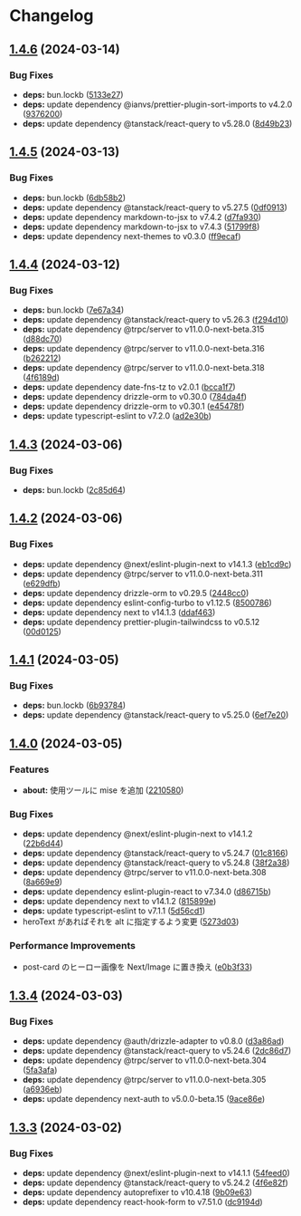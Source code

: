 # Changelog

## [1.4.6](https://github.com/tatsutakein/tatsutakein.jp/compare/v1.4.5...v1.4.6) (2024-03-14)


### Bug Fixes

* **deps:** bun.lockb ([5133e27](https://github.com/tatsutakein/tatsutakein.jp/commit/5133e27c61bd9517c163debe3402e9880bcedcc7))
* **deps:** update dependency @ianvs/prettier-plugin-sort-imports to v4.2.0 ([9376200](https://github.com/tatsutakein/tatsutakein.jp/commit/9376200d37af19fc5d164520b82b7bf8abcac9d5))
* **deps:** update dependency @tanstack/react-query to v5.28.0 ([8d49b23](https://github.com/tatsutakein/tatsutakein.jp/commit/8d49b23d00432a36d36781d233d752b725184716))

## [1.4.5](https://github.com/tatsutakein/tatsutakein.jp/compare/v1.4.4...v1.4.5) (2024-03-13)


### Bug Fixes

* **deps:** bun.lockb ([6db58b2](https://github.com/tatsutakein/tatsutakein.jp/commit/6db58b29c6d4b61ca34b7d2cd474028fa2024474))
* **deps:** update dependency @tanstack/react-query to v5.27.5 ([0df0913](https://github.com/tatsutakein/tatsutakein.jp/commit/0df09130253d3e12071325de754a8364fb522275))
* **deps:** update dependency markdown-to-jsx to v7.4.2 ([d7fa930](https://github.com/tatsutakein/tatsutakein.jp/commit/d7fa930da2a3cf2a7fe5582d087cf12793b35ce2))
* **deps:** update dependency markdown-to-jsx to v7.4.3 ([51799f8](https://github.com/tatsutakein/tatsutakein.jp/commit/51799f83fe707c0c007152483f82bd0fae131150))
* **deps:** update dependency next-themes to v0.3.0 ([ff9ecaf](https://github.com/tatsutakein/tatsutakein.jp/commit/ff9ecaf83ad76a60b69396f6b7726333ebb61820))

## [1.4.4](https://github.com/tatsutakein/tatsutakein.jp/compare/v1.4.3...v1.4.4) (2024-03-12)


### Bug Fixes

* **deps:** bun.lockb ([7e67a34](https://github.com/tatsutakein/tatsutakein.jp/commit/7e67a34e3877850bb413f4a7558ed3e9e6bbe266))
* **deps:** update dependency @tanstack/react-query to v5.26.3 ([f294d10](https://github.com/tatsutakein/tatsutakein.jp/commit/f294d102540fefd517d00e00a669227288d2a858))
* **deps:** update dependency @trpc/server to v11.0.0-next-beta.315 ([d88dc70](https://github.com/tatsutakein/tatsutakein.jp/commit/d88dc7079530c76e92251ed5667a35599ad78ee1))
* **deps:** update dependency @trpc/server to v11.0.0-next-beta.316 ([b262212](https://github.com/tatsutakein/tatsutakein.jp/commit/b262212de7295e38ad08c2342ba3ac578bc95712))
* **deps:** update dependency @trpc/server to v11.0.0-next-beta.318 ([4f6189d](https://github.com/tatsutakein/tatsutakein.jp/commit/4f6189df1f60369fb9ac74bfe1d8b0f1acd762d5))
* **deps:** update dependency date-fns-tz to v2.0.1 ([bcca1f7](https://github.com/tatsutakein/tatsutakein.jp/commit/bcca1f7b0d0b781a7fa94ada46d4522eb8e5ff07))
* **deps:** update dependency drizzle-orm to v0.30.0 ([784da4f](https://github.com/tatsutakein/tatsutakein.jp/commit/784da4f13214f169b900dad2af1b8bcc0cf08f6f))
* **deps:** update dependency drizzle-orm to v0.30.1 ([e45478f](https://github.com/tatsutakein/tatsutakein.jp/commit/e45478f436328532c629fa28d2a33e286dd07714))
* **deps:** update typescript-eslint to v7.2.0 ([ad2e30b](https://github.com/tatsutakein/tatsutakein.jp/commit/ad2e30be142de8353c42afdfad0c9423f077cbae))

## [1.4.3](https://github.com/tatsutakein/tatsutakein.jp/compare/v1.4.2...v1.4.3) (2024-03-06)


### Bug Fixes

* **deps:** bun.lockb ([2c85d64](https://github.com/tatsutakein/tatsutakein.jp/commit/2c85d64c5d95884e15e2dec677dc64336b121250))

## [1.4.2](https://github.com/tatsutakein/tatsutakein.jp/compare/v1.4.1...v1.4.2) (2024-03-06)


### Bug Fixes

* **deps:** update dependency @next/eslint-plugin-next to v14.1.3 ([eb1cd9c](https://github.com/tatsutakein/tatsutakein.jp/commit/eb1cd9c85cc71604871f0d28b2457116d4e87d1e))
* **deps:** update dependency @trpc/server to v11.0.0-next-beta.311 ([e629dfb](https://github.com/tatsutakein/tatsutakein.jp/commit/e629dfb5bcc94c94c141eedffec277950bf92467))
* **deps:** update dependency drizzle-orm to v0.29.5 ([2448cc0](https://github.com/tatsutakein/tatsutakein.jp/commit/2448cc065e6245efc6a2e58ed9a475a6f5fef27f))
* **deps:** update dependency eslint-config-turbo to v1.12.5 ([8500786](https://github.com/tatsutakein/tatsutakein.jp/commit/8500786798d269218d5c108d8f87c130f1d8bac5))
* **deps:** update dependency next to v14.1.3 ([ddaf463](https://github.com/tatsutakein/tatsutakein.jp/commit/ddaf4633e201855365e9bd37c046ca52e5fde152))
* **deps:** update dependency prettier-plugin-tailwindcss to v0.5.12 ([00d0125](https://github.com/tatsutakein/tatsutakein.jp/commit/00d012553e5466dc28193f8ac0a7075c4c0254ab))

## [1.4.1](https://github.com/tatsutakein/tatsutakein.jp/compare/v1.4.0...v1.4.1) (2024-03-05)


### Bug Fixes

* **deps:** bun.lockb ([6b93784](https://github.com/tatsutakein/tatsutakein.jp/commit/6b937843c4de75220c7c880901eee22938a2ff1b))
* **deps:** update dependency @tanstack/react-query to v5.25.0 ([6ef7e20](https://github.com/tatsutakein/tatsutakein.jp/commit/6ef7e202a414f50452f61f66f7802910ef38ab12))

## [1.4.0](https://github.com/tatsutakein/tatsutakein.jp/compare/v1.3.4...v1.4.0) (2024-03-05)


### Features

* **about:** 使用ツールに mise を追加 ([2210580](https://github.com/tatsutakein/tatsutakein.jp/commit/22105804caa27d6781e35a01fb8d85b91ef4561f))


### Bug Fixes

* **deps:** update dependency @next/eslint-plugin-next to v14.1.2 ([22b6d44](https://github.com/tatsutakein/tatsutakein.jp/commit/22b6d440073c3f39f676853212a94e4758e4b38a))
* **deps:** update dependency @tanstack/react-query to v5.24.7 ([01c8166](https://github.com/tatsutakein/tatsutakein.jp/commit/01c8166feeda6f205642d386a845d18d2f062bba))
* **deps:** update dependency @tanstack/react-query to v5.24.8 ([38f2a38](https://github.com/tatsutakein/tatsutakein.jp/commit/38f2a388fe1dfb501ac924f21f6f1d9e7ec13b30))
* **deps:** update dependency @trpc/server to v11.0.0-next-beta.308 ([8a669e9](https://github.com/tatsutakein/tatsutakein.jp/commit/8a669e9f7c98ade20fe3b9f0339ac488f09f1cf5))
* **deps:** update dependency eslint-plugin-react to v7.34.0 ([d86715b](https://github.com/tatsutakein/tatsutakein.jp/commit/d86715b648b8a8ee0ab3dbfc98a23e3039d1f6eb))
* **deps:** update dependency next to v14.1.2 ([815899e](https://github.com/tatsutakein/tatsutakein.jp/commit/815899e488271212dad92c84655fa65e61184357))
* **deps:** update typescript-eslint to v7.1.1 ([5d56cd1](https://github.com/tatsutakein/tatsutakein.jp/commit/5d56cd1fb43759d7e72eb48f654705038b9449c8))
* heroText があればそれを alt に指定するよう変更 ([5273d03](https://github.com/tatsutakein/tatsutakein.jp/commit/5273d036a867a273f5fd347ccedea7a6e86095fe))


### Performance Improvements

* post-card のヒーロー画像を Next/Image に置き換え ([e0b3f33](https://github.com/tatsutakein/tatsutakein.jp/commit/e0b3f33fc60dbe22240c6a7bac5e8c62237bd924))

## [1.3.4](https://github.com/tatsutakein/tatsutakein.jp/compare/v1.3.3...v1.3.4) (2024-03-03)


### Bug Fixes

* **deps:** update dependency @auth/drizzle-adapter to v0.8.0 ([d3a86ad](https://github.com/tatsutakein/tatsutakein.jp/commit/d3a86ad620ec7e3f10a6479ffbd11f7c5a267d64))
* **deps:** update dependency @tanstack/react-query to v5.24.6 ([2dc86d7](https://github.com/tatsutakein/tatsutakein.jp/commit/2dc86d7165f7dc5ba7cded531aee7a508e843027))
* **deps:** update dependency @trpc/server to v11.0.0-next-beta.304 ([5fa3afa](https://github.com/tatsutakein/tatsutakein.jp/commit/5fa3afa6318a3de60f205be2ca607c100c87938c))
* **deps:** update dependency @trpc/server to v11.0.0-next-beta.305 ([a6936eb](https://github.com/tatsutakein/tatsutakein.jp/commit/a6936ebe9b1cd0b80407650149469911557890f3))
* **deps:** update dependency next-auth to v5.0.0-beta.15 ([9ace86e](https://github.com/tatsutakein/tatsutakein.jp/commit/9ace86eac8ef63e2467878763d3b750c67875ea7))

## [1.3.3](https://github.com/tatsutakein/tatsutakein.jp/compare/v1.3.2...v1.3.3) (2024-03-02)


### Bug Fixes

* **deps:** update dependency @next/eslint-plugin-next to v14.1.1 ([54feed0](https://github.com/tatsutakein/tatsutakein.jp/commit/54feed02adc806813653e181cd5503ada128f30d))
* **deps:** update dependency @tanstack/react-query to v5.24.2 ([4f6e82f](https://github.com/tatsutakein/tatsutakein.jp/commit/4f6e82f6f37976e3a2c6754dd388708742daf707))
* **deps:** update dependency autoprefixer to v10.4.18 ([9b09e63](https://github.com/tatsutakein/tatsutakein.jp/commit/9b09e638911202d02619f8b08e4cb8348427ed56))
* **deps:** update dependency react-hook-form to v7.51.0 ([dc9194d](https://github.com/tatsutakein/tatsutakein.jp/commit/dc9194d38725b9508ad79906723f3ee0367f626d))
